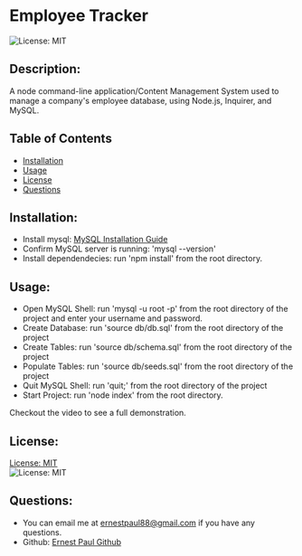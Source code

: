 # Employee Tracker

![License: MIT](https://img.shields.io/badge/license-MIT-blue)

## Description:

A node command-line application/Content Management System used to manage a company's employee database, using Node.js, Inquirer, and MySQL.

## Table of Contents

- [Installation](#installation)
- [Usage](#usage)
- [License](#license)
- [Questions](#questions)

## Installation:

- Install mysql: [MySQL Installation Guide](https://coding-boot-camp.github.io/full-stack/mysql/mysql-installation-guide)
- Confirm MySQL server is running: 'mysql --version'
- Install dependendecies: run 'npm install' from the root directory.

## Usage:

- Open MySQL Shell: run 'mysql -u root -p' from the root directory of the project and enter your username and password.
- Create Database: run 'source db/db.sql' from the root directory of the project
- Create Tables: run 'source db/schema.sql' from the root directory of the project
- Populate Tables: run 'source db/seeds.sql' from the root directory of the project
- Quit MySQL Shell: run 'quit;' from the root directory of the project
- Start Project: run 'node index' from the root directory.

Checkout the video to see a full demonstration.

## License:

[License: MIT](https://choosealicense.com/licenses/mit/)  
 ![License: MIT](https://img.shields.io/badge/license-MIT-blue)

## Questions:

- You can email me at ernestpaul88@gmail.com if you have any questions.
- Github: [Ernest Paul Github](https://github.com/ernestpaul88)
